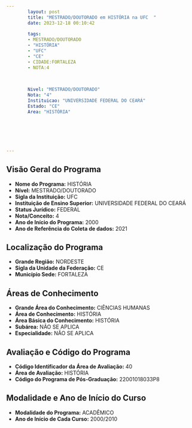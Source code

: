 ```yaml
---
        layout: post
        title: "MESTRADO/DOUTORADO em HISTÓRIA na UFC  "
        date: 2023-12-18 00:10:42
     
        tags:
        - MESTRADO/DOUTORADO
        - "HISTÓRIA"
        - "UFC"
        - "CE"
        - CIDADE:FORTALEZA
        - NOTA:4
        
       

        Nivel: "MESTRADO/DOUTORADO"
        Nota: "4"
        Instituicao: "UNIVERSIDADE FEDERAL DO CEARÁ"
        Estado: "CE"
        Area: "HISTÓRIA"
        
        
        
        
        
        
---
```

## Visão Geral do Programa
- **Nome do Programa:** HISTÓRIA
- **Nível:** MESTRADO/DOUTORADO
- **Sigla da Instituição:** UFC
- **Instituição de Ensino Superior:** UNIVERSIDADE FEDERAL DO CEARÁ
- **Status Jurídico:** FEDERAL
- **Nota/Conceito:** 4
- **Ano de Início do Programa:** 2000
- **Ano de Referência do Coleta de dados:** 2021

## Localização do Programa
- **Grande Região:** NORDESTE
- **Sigla da Unidade da Federação:** CE
- **Município Sede:** FORTALEZA

## Áreas de Conhecimento
- **Grande Área do Conhecimento:** CIÊNCIAS HUMANAS
- **Área de Conhecimento:** HISTÓRIA
- **Área Básica do Conhecimento:** HISTÓRIA
- **Subárea:** NÃO SE APLICA
- **Especialidade:** NÃO SE APLICA

## Avaliação e Código do Programa
- **Código Identificador da Área de Avaliação:** 40
- **Área de Avaliação:** HISTÓRIA
- **Código do Programa de Pós-Graduação:** 22001018033P8


## Modalidade e Ano de Início do Curso
- **Modalidade do Programa:** ACADÊMICO
- **Ano de Início de Cada Curso:** 2000/2010
